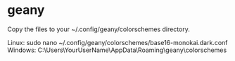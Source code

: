 # geany

Copy the files to your ~/.config/geany/colorschemes directory.

Linux:
sudo nano ~/.config/geany/colorschemes/base16-monokai.dark.conf
Windows:
C:\Users\YourUserName\AppData\Roaming\geany\colorschemes

